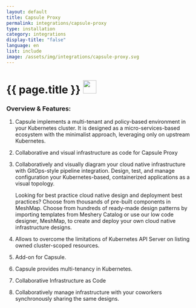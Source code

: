 ```yaml
---
layout: default
title: Capsule Proxy
permalink: integrations/capsule-proxy
type: installation
category: integrations
display-title: "false"
language: en
list: include
image: /assets/img/integrations/capsule-proxy.svg
---
```


<h1>{{ page.title }} <img src="{{ page.image }}" style="width: 35px; height: 35px;" /></h1>


<!-- This needs replaced with the Category property, not the sub-category.
 #### Category: capsule-proxy -->

### Overview & Features:
1. Capsule implements a multi-tenant and policy-based environment in your Kubernetes cluster. It is designed as a micro-services-based ecosystem with the minimalist approach, leveraging only on upstream Kubernetes.

2. Collaborative and visual infrastructure as code for Capsule Proxy

4. 
    Collaboratively and visually diagram your cloud native infrastructure with GitOps-style pipeline integration. Design, test, and manage configuration your Kubernetes-based, containerized applications as a visual topology.



    Looking for best practice cloud native design and deployment best practices? Choose from thousands of pre-built components in MeshMap. Choose from hundreds of ready-made design patterns by importing templates from Meshery Catalog or use our low code designer, MeshMap, to create and deploy your own cloud native infrastructure designs.



5. Allows to overcome the limitations of Kubernetes API Server on listing owned cluster-scoped resources.

6. Add-on for Capsule.

7. Capsule provides multi-tenancy in Kubernetes.

8. Collaborative Infrastructure as Code

9. Collaboratively manage infrastructure with your coworkers synchronously sharing the same designs.


